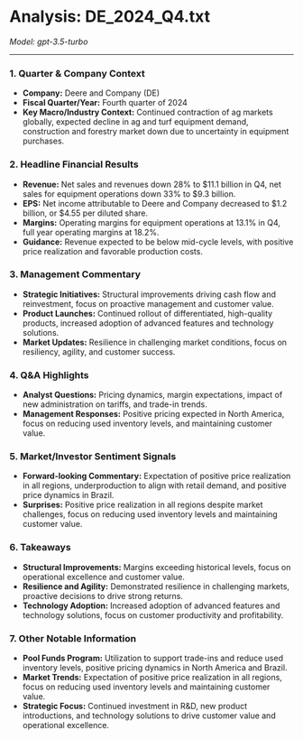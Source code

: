 # Analysis: DE_2024_Q4.txt

*Model: gpt-3.5-turbo*

---

### 1. Quarter & Company Context
- **Company:** Deere and Company (DE)
- **Fiscal Quarter/Year:** Fourth quarter of 2024
- **Key Macro/Industry Context:** Continued contraction of ag markets globally, expected decline in ag and turf equipment demand, construction and forestry market down due to uncertainty in equipment purchases.

### 2. Headline Financial Results
- **Revenue:** Net sales and revenues down 28% to $11.1 billion in Q4, net sales for equipment operations down 33% to $9.3 billion.
- **EPS:** Net income attributable to Deere and Company decreased to $1.2 billion, or $4.55 per diluted share.
- **Margins:** Operating margins for equipment operations at 13.1% in Q4, full year operating margins at 18.2%.
- **Guidance:** Revenue expected to be below mid-cycle levels, with positive price realization and favorable production costs.

### 3. Management Commentary
- **Strategic Initiatives:** Structural improvements driving cash flow and reinvestment, focus on proactive management and customer value.
- **Product Launches:** Continued rollout of differentiated, high-quality products, increased adoption of advanced features and technology solutions.
- **Market Updates:** Resilience in challenging market conditions, focus on resiliency, agility, and customer success.

### 4. Q&A Highlights
- **Analyst Questions:** Pricing dynamics, margin expectations, impact of new administration on tariffs, and trade-in trends.
- **Management Responses:** Positive pricing expected in North America, focus on reducing used inventory levels, and maintaining customer value.

### 5. Market/Investor Sentiment Signals
- **Forward-looking Commentary:** Expectation of positive price realization in all regions, underproduction to align with retail demand, and positive price dynamics in Brazil.
- **Surprises:** Positive price realization in all regions despite market challenges, focus on reducing used inventory levels and maintaining customer value.

### 6. Takeaways
- **Structural Improvements:** Margins exceeding historical levels, focus on operational excellence and customer value.
- **Resilience and Agility:** Demonstrated resilience in challenging markets, proactive decisions to drive strong returns.
- **Technology Adoption:** Increased adoption of advanced features and technology solutions, focus on customer productivity and profitability.

### 7. Other Notable Information
- **Pool Funds Program:** Utilization to support trade-ins and reduce used inventory levels, positive pricing dynamics in North America and Brazil.
- **Market Trends:** Expectation of positive price realization in all regions, focus on reducing used inventory levels and maintaining customer value.
- **Strategic Focus:** Continued investment in R&D, new product introductions, and technology solutions to drive customer value and operational excellence.